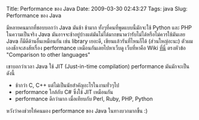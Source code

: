 Title: Performance ของ Java 
Date: 2009-03-30 02:43:27
Tags: java 
Slug: Performance ของ Java 


มีหลายคนมากที่ชอบบอกว่า Java มันช้า ช้ามาก ทั้งๆที่คนที่พูดแบบนี้มักจะใช้ Python และ PHP  ในความเป็นจริง Java มันอาจจะช้าอยู่บ้างแต่มันไม่ได้มากขนาดว่ารับไม่ได้หรือไม่ควรใช้มันเลย Java ก็มีดีด้านอื่นเหมือนกัน เช่น library เยอะดี, เขียนแล้วรันที่ไหนก็ได้ (ส่วนใหญ่อะนะ) ตัวผมเองชักจะสงสัยเรื่อง performance เหมือนกันเลยไปหาเว็บดู
เว็บที่หาคือ Wiki <a href="http://en.wikipedia.org/wiki/Java_performance#Comparison_to_other_languages">ที่นี่</a> ตรงหัวข้อ "Comparison to other languages"

เขาบอกว่าเวลา Java ใช้ JIT (Just-in-time compilation) performance มันมักจะเป็นดังนี้
<ul>
	<li>ช้ากว่า C, C++ แต่ไม่เป็นนัยสำคัญอะไรในงานทั่วๆไป</li>
	<li>performance ใกล้กับ C# ซึ่งใช้ JIT เหมือนกัน</li>
	<li>performance ดีกว่ามาก เมื่อเทียบกับ Perl, Ruby, PHP, Python</li>
</ul>
หวังว่าคงช่วยให้คนมอง performance ของ Java ในทางบวกมากขึ้น :)
